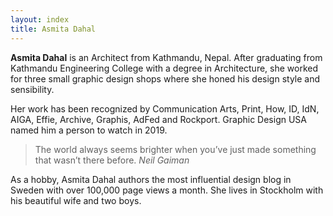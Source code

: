 ```yaml
---
layout: index
title: Asmita Dahal
---
```


**Asmita Dahal** is an Architect from Kathmandu, Nepal. After graduating from Kathmandu Engineering College with a degree in Architecture, she worked for three small graphic design shops where she honed his design style and sensibility.

Her work has been recognized by Communication Arts, Print, How, ID, IdN, AIGA, Effie, Archive, Graphis, AdFed and Rockport. Graphic Design USA named him a person to watch in 2019.

>The world always seems brighter when you’ve just made something that wasn’t there before. <cite>Neil Gaiman</cite>

As a hobby, Asmita Dahal authors the most influential design blog in Sweden with over 100,000 page views a month. She lives in Stockholm with his beautiful wife and two boys.

